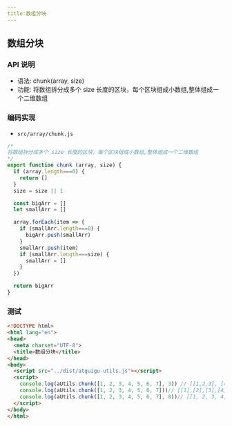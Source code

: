 ```yaml
---
title:数组分块
---
```


## 数组分块

### API 说明

- 语法: chunk(array, size)
- 功能: 将数组拆分成多个 size 长度的区块，每个区块组成小数组,整体组成一个二维数组

### 编码实现

- `src/array/chunk.js`

```js
/* 
将数组拆分成多个 size 长度的区块，每个区块组成小数组,整体组成一个二维数组
*/
export function chunk (array, size) {
  if (array.length===0) {
    return []
  }
  size = size || 1

  const bigArr = []
  let smallArr = []

  array.forEach(item => {
    if (smallArr.length===0) {
      bigArr.push(smallArr)
    }
    smallArr.push(item)
    if (smallArr.length===size) {
      smallArr = []
    }
  })

  return bigArr
}
```

### 测试

```html
<!DOCTYPE html>
<html lang="en">
<head>
  <meta charset="UTF-8">
  <title>数组分块</title>
</head>
<body>
  <script src="../dist/atguigu-utils.js"></script>
  <script>
    console.log(aUtils.chunk([1, 2, 3, 4, 5, 6, 7], 3)) // [[1,2,3], [4,5,6],[7]]
    console.log(aUtils.chunk([1, 2, 3, 4, 5, 6, 7]))// [[1],[2],[3],[4],[5],[6],[7]]
    console.log(aUtils.chunk([1, 2, 3, 4, 5, 6, 7], 8))// [[1, 2, 3, 4, 5, 6, 7]]
  </script>
</body>
</html>
```